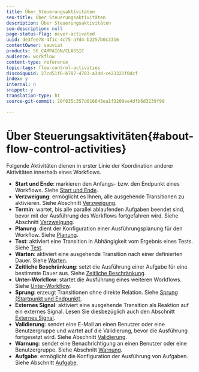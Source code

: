 ```yaml
---
title: Über Steuerungsaktivitäten
seo-title: Über Steuerungsaktivitäten
description: Über Steuerungsaktivitäten
seo-description: null
page-status-flag: never-activated
uuid: de3fee78-4f1c-4c75-a7d4-b2257b0c3316
contentOwner: sauviat
products: SG_CAMPAIGN/CLASSIC
audience: workflow
content-type: reference
topic-tags: flow-control-activities
discoiquuid: 27cd51f6-b787-4703-a34d-ce23321f0dcf
index: y
internal: n
snippet: y
translation-type: ht
source-git-commit: 20f835c357d016643ea1f3209ee4dfb6d3239f90

---
```



# Über Steuerungsaktivitäten{#about-flow-control-activities}

Folgende Aktivitäten dienen in erster Linie der Koordination anderer Aktivitäten innerhalb eines Workflows.

* **Start und Ende**: markieren den Anfangs- bzw. den Endpunkt eines Workflows. Siehe [Start und Ende](../../workflow/using/start-and-end.md).
* **Verzweigung**: ermöglicht es Ihnen, alle ausgehende Transitionen zu aktivieren. Siehe Abschnitt [Verzweigung](../../workflow/using/fork.md).
* **Termin**: wartet, bis alle parallel ablaufenden Aufgaben beendet sind, bevor mit der Ausführung des Workflows fortgefahren wird. Siehe Abschnitt [Verzweigung](../../workflow/using/fork.md).
* **Planung**: dient der Konfiguration einer Ausführungsplanung für den Workflow. Siehe [Planung](../../workflow/using/scheduler.md).
* **Test**: aktiviert eine Transition in Abhängigkeit vom Ergebnis eines Tests. Siehe [Test](../../workflow/using/test.md).
* **Warten**: aktiviert eine ausgehende Transition nach einer definierten Dauer. Siehe [Warten](../../workflow/using/wait.md).
* **Zeitliche Beschränkung**: setzt die Ausführung einer Aufgabe für eine bestimmte Dauer aus. Siehe [Zeitliche Beschränkung](../../workflow/using/time-constraint.md).
* **Unter-Workflow**: startet die Ausführung eines weiteren Workflows. Siehe [Unter-Workflow](../../workflow/using/sub-workflow.md).
* **Sprung**: erzeugt Transitionen ohne direkte Relation. Siehe [Sprung (Startpunkt und Endpunkt)](../../workflow/using/jump--start-point-and-end-point-.md).
* **Externes Signal**: aktiviert eine ausgehende Transition als Reaktion auf ein externes Signal. Lesen Sie diesbezüglich auch den Abschnitt [Externes Signal](../../workflow/using/external-signal.md).
* **Validierung**: sendet eine E-Mail an einen Benutzer oder eine Benutzergruppe und wartet auf die Validierung, bevor die Ausführung fortgesetzt wird. Siehe Abschnitt [Validierung](../../workflow/using/approval.md).
* **Warnung**: sendet eine Benachrichtigung an einen Benutzer oder eine Benutzergruppe. Siehe Abschnitt [Warnung](../../workflow/using/alert.md).
* **Aufgabe**: ermöglicht die Konfiguration der Ausführung von Aufgaben. Siehe Abschnitt [Aufgabe](../../workflow/using/task.md).

